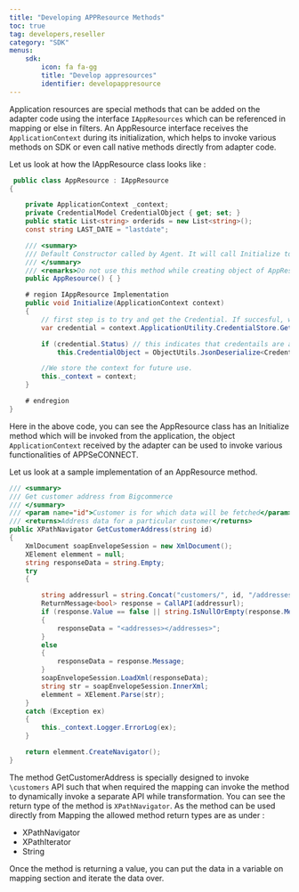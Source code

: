```yaml
---
title: "Developing APPResource Methods"
toc: true
tag: developers,reseller
category: "SDK"
menus:
    sdk: 
        icon: fa fa-gg
        title: "Develop appresources"
        identifier: developappresource    
---
```

Application resources are special methods that can be added on the adapter code using the interface `IAppResources` which can 
be referenced in mapping or else in filters. An AppResource interface receives the `ApplicationContext` during its 
initialization, which helps to invoke various methods on SDK or even call native methods directly from 
adapter code. 

Let us look at how the IAppResource class looks like : 

```csharp
 public class AppResource : IAppResource
{

    private ApplicationContext _context;
    private CredentialModel CredentialObject { get; set; }
    public static List<string> orderids = new List<string>();
    const string LAST_DATE = "lastdate";

    /// <summary>
    /// Default Constructor called by Agent. It will call Initialize to pass Application context
    /// </summary>
    /// <remarks>Do not use this method while creating object of AppResource inside the adapter, as you will find ApplicationContext to null</remarks>
    public AppResource() { }

    # region IAppResource Implementation
    public void Initialize(ApplicationContext context)
    {
        // first step is to try and get the Credential. If succesful, we store it in object cache, so that every function does not need to get it.
        var credential = context.ApplicationUtility.CredentialStore.GetConnectionDetails();

        if (credential.Status) // this indicates that credentails are already saved in configuration, and we can get its value
            this.CredentialObject = ObjectUtils.JsonDeserialize<CredentialModel>(credential.Value);

        //We store the context for future use.
        this._context = context;
    }

    # endregion
}
```

Here in the above code, you can see the AppResource class has an Initialize method which will be invoked from the application, 
the object `ApplicationContext` received by the adapter can be used to invoke various functionalities of APPSeCONNECT. 

Let us look at a sample implementation of an AppResource method. 

```csharp
/// <summary>
/// Get customer address from Bigcommerce
/// </summary>
/// <param name="id">Customer is for which data will be fetched</param>
/// <returns>Address data for a particular customer</returns>
public XPathNavigator GetCustomerAddress(string id)
{
    XmlDocument soapEnvelopeSession = new XmlDocument();
    XElement elemment = null;
    string responseData = string.Empty;
    try
    {

        string addressurl = string.Concat("customers/", id, "/addresses.xml");
        ReturnMessage<bool> response = CallAPI(addressurl);
        if (response.Value == false || string.IsNullOrEmpty(response.Message))
        {
            responseData = "<addresses></addresses>";
        }
        else
        {
            responseData = response.Message;
        }
        soapEnvelopeSession.LoadXml(responseData);
        string str = soapEnvelopeSession.InnerXml;
        elemment = XElement.Parse(str);
    }
    catch (Exception ex)
    {
        this._context.Logger.ErrorLog(ex);
    }

    return elemment.CreateNavigator();
}
```

The method GetCustomerAddress is specially designed to invoke `\customers` API such that when required the 
mapping can invoke the method to dynamically invoke a separate API while transformation. You can see the 
return type of the method is `XPathNavigator`. As the method can be used directly from Mapping the allowed method 
return types are as under : 

- XPathNavigator
- XPathIterator
- String

Once the method is returning a value, you can put the data in a variable on mapping section and iterate the data over. 
